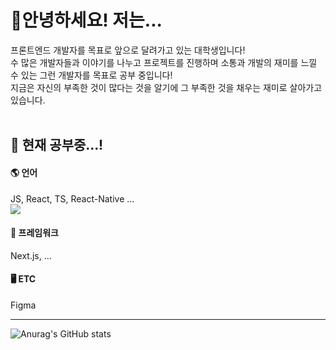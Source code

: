 <h1>🔰안녕하세요! 저는...</h1>

프론트엔드 개발자를 목표로 앞으로 달려가고 있는 대학생입니다! <br>
수 많은 개발자들과 이야기를 나누고 프로젝트를 진행하며 소통과 개발의 재미를 느낄 수 있는 그런 개발자를 목표로 공부 중입니다! <br>
지금은 자신의 부족한 것이 많다는 것을 알기에 그 부족한 것을 채우는 재미로 살아가고 있습니다.<br>
<br>

<h2>📗 현재 공부중...!</h2>

<h4>🌎 언어</h4>
JS, React, TS, React-Native ... <br>
<img src="https://img.shields.io/badge/React-#61DAFB?style=flat-square&logo=React&logoColor=white"/>

<h4>📐 프레임워크</h4>
Next.js, ...

<h4>🖥 ETC</h4>
Figma

<hr>

![Anurag's GitHub stats](https://github-readme-stats.vercel.app/api?username=UNNEW-main&show_icons=true&theme=swift)
